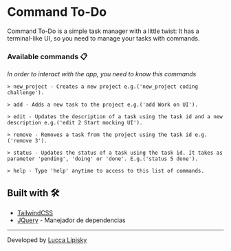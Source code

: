 # Command To-Do

Command To-Do is a simple task manager with a little twist: It has a terminal-like UI, so you need to manage your tasks with commands.


### Available commands 📋

_In order to interact with the app, you need to know this commands_

```
> new_project - Creates a new project e.g.('new_project coding challenge').

> add - Adds a new task to the project e.g.('add Work on UI').

> edit - Updates the description of a task using the task id and a new description e.g.('edit 2 Start mocking UI').

> remove - Removes a task from the project using the task id e.g.('remove 3').

> status - Updates the status of a task using the task id. It takes as parameter 'pending', 'doing' or 'done'. E.g.('status 5 done').

> help - Type 'help' anytime to access to this list of commands.
```


## Built with 🛠️

* [TailwindCSS](https://tailwindcss.com/)
* [JQuery](https://jquery.com/) - Manejador de dependencias


---
Developed by [Lucca Lipisky](https://www.linkedin.com/in/luccalipisky/)
